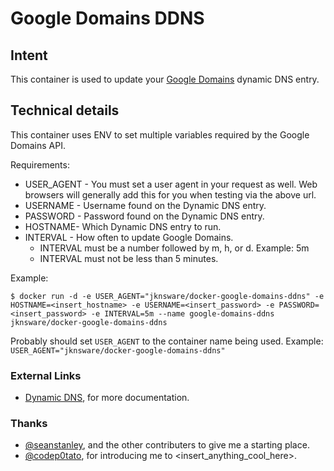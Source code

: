# Google Domains DDNS


## Intent

This container is used to update your [Google Domains](https://domains.google.com) dynamic DNS entry.



## Technical details

This container uses ENV to set multiple variables required by the Google Domains API.

Requirements:
- USER_AGENT - You must set a user agent in your request as well. Web browsers will generally add this for you when testing via the above url.
- USERNAME - Username found on the Dynamic DNS entry.
- PASSWORD - Password found on the Dynamic DNS entry.
- HOSTNAME- Which Dynamic DNS entry to run.
- INTERVAL - How often to update Google Domains.
  - INTERVAL must be a number followed by m, h, or d. Example: 5m
  - INTERVAL must not be less than 5 minutes.

Example:

```
$ docker run -d -e USER_AGENT="jknsware/docker-google-domains-ddns" -e HOSTNAME=<insert_hostname> -e USERNAME=<insert_password> -e PASSWORD=<insert_password> -e INTERVAL=5m --name google-domains-ddns jknsware/docker-google-domains-ddns
```
Probably should set `USER_AGENT` to the container name being used. Example: `USER_AGENT="jknsware/docker-google-domains-ddns"`

### External Links

- [Dynamic DNS](https://support.google.com/domains/answer/6147083), for more documentation.


### Thanks

-  [@seanstanley](https://github.com/seanstaley), and the other contributers to give me a starting place.
-  [@codep0tato](https://github.com/codep0tato), for introducing me to <insert_anything_cool_here>.
